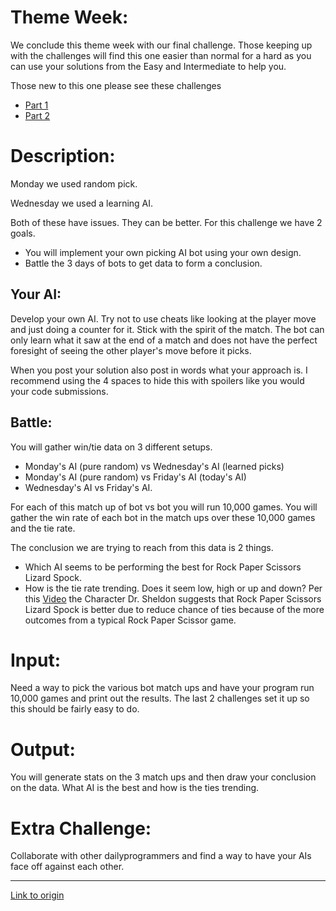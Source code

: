 # Theme Week:

We conclude this theme week with our final challenge. Those keeping up with the challenges will find this one easier than normal for a hard as you can use your solutions from the Easy and Intermediate to help you.

Those new to this one please see these challenges

* [Part 1](http://www.reddit.com/r/dailyprogrammer/comments/23lfrf/4212014_challenge_159_easy_rock_paper_scissors/)
* [Part 2](http://www.reddit.com/r/dailyprogrammer/comments/23qy19/4232014_challenge_159_intermediate_rock_paper/)

# Description:

Monday we used random pick.

Wednesday we used a learning AI.


Both of these have issues. They can be better. For this challenge we have 2 goals.

* You will implement your own picking AI bot using your own design.
* Battle the 3 days of bots to get data to form a conclusion.

## Your AI:

Develop your own AI. Try not to use cheats like looking at the player move and just doing a counter for it. Stick with the spirit of the match. The bot can only learn what it saw at the end of a match and does not have the perfect foresight of seeing the other player's move before it picks.


When you post your solution also post in words what your approach is. I recommend using the 4 spaces to hide this with spoilers like you would your code submissions.


## Battle:

You will gather win/tie data on 3 different setups. 

* Monday's AI (pure random) vs Wednesday's AI (learned picks) 
* Monday's AI (pure random) vs Friday's AI (today's AI)
* Wednesday's AI vs Friday's AI.

For each of this match up of bot vs bot you will run 10,000 games. You will gather the win rate of each bot in the match ups over these 10,000 games and the tie rate.

The conclusion we are trying to reach from this data is 2 things.

* Which AI seems to be performing the best for Rock Paper Scissors Lizard Spock.
* How is the tie rate trending. Does it seem low, high or up and down? Per this [Video](https://www.youtube.com/watch?v=iapcKVn7DdY) the Character Dr. Sheldon suggests that Rock Paper Scissors Lizard Spock is better due to reduce chance of ties because of the more outcomes from a typical Rock Paper Scissor game.

# Input:

Need a way to pick the various bot match ups and have your program run 10,000 games and print out the results. The last 2 challenges set it up so this should be fairly easy to do.


# Output:


You will generate stats on the 3 match ups and then draw your conclusion on the data. What AI is the best and how is the ties trending.


# Extra Challenge:

Collaborate with other dailyprogrammers and find a way to have your AIs face off against each other.

---

[Link to origin](https://www.reddit.com/r/dailyprogrammer/23yinj)